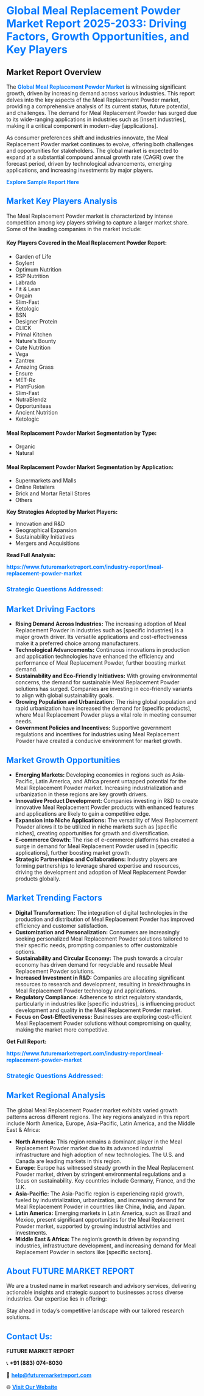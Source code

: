 <h1 style="color: #007BFF;">Global Meal Replacement Powder Market Report 2025-2033: Driving Factors, Growth Opportunities, and Key Players</h1>

<section id="overview">
<h2>Market Report Overview</h2>
<p>The <a href="https://www.futuremarketreport.com/industry-report/meal-replacement-powder-market" style="color: #007BFF; text-decoration: none;"><strong>Global Meal Replacement Powder Market</strong></a> is witnessing significant growth, driven by increasing demand across various industries. This report delves into the key aspects of the Meal Replacement Powder market, providing a comprehensive analysis of its current status, future potential, and challenges. The demand for Meal Replacement Powder has surged due to its wide-ranging applications in industries such as [insert industries], making it a critical component in modern-day [applications].</p>
<p>As consumer preferences shift and industries innovate, the Meal Replacement Powder market continues to evolve, offering both challenges and opportunities for stakeholders. The global market is expected to expand at a substantial compound annual growth rate (CAGR) over the forecast period, driven by technological advancements, emerging applications, and increasing investments by major players.</p>
</section>

<section id="overview">
<p><a href="https://www.futuremarketreport.com/request-sample/reportId=102471" style="color: #007BFF; text-decoration: none;"><strong>Explore Sample Report Here</strong></a></p>
</section>

<section id="key-players">
<h2 style="color: #007BFF;">Market Key Players Analysis</h2>
<p>The Meal Replacement Powder market is characterized by intense competition among key players striving to capture a larger market share. Some of the leading companies in the market include:</p>
<h4>Key Players Covered in the Meal Replacement Powder Report:</h4>
<ul><li>Garden of Life</li><li>Soylent</li><li>Optimum Nutrition</li><li>RSP Nutrition</li><li>Labrada</li><li>Fit &amp; Lean</li><li>Orgain</li><li>Slim-Fast</li><li>Ketologic</li><li>BSN</li><li>Designer Protein</li><li>CLICK</li><li>Primal Kitchen</li><li>Nature&#039;s Bounty</li><li>Cute Nutrition</li><li>Vega</li><li>Zantrex</li><li>Amazing Grass</li><li>Ensure</li><li>MET-Rx</li><li>PlantFusion</li><li>Slim-Fast</li><li>NutraBlendz</li><li>Opportuniteas</li><li>Ancient Nutrition</li><li>Ketologic</li></ul>
<h4>Meal Replacement Powder Market Segmentation by Type:</h4>
<ul><li>Organic</li><li>Natural</li></ul>

<h4>Meal Replacement Powder Market Segmentation by Application:</h4>
<ul><li>Supermarkets and Malls</li><li>Online Retailers</li><li>Brick and Mortar Retail Stores</li><li>Others</li></ul>
<p><strong>Key Strategies Adopted by Market Players:</strong></p>
<ul>
<li>Innovation and R&D</li>
<li>Geographical Expansion</li>
<li>Sustainability Initiatives</li>
<li>Mergers and Acquisitions</li>
</ul>
</section>

<section>
<p><strong>Read Full Analysis: </strong></p><a href="https://www.futuremarketreport.com/industry-report/meal-replacement-powder-market" style="color: #007BFF; text-decoration: none;"><strong>https://www.futuremarketreport.com/industry-report/meal-replacement-powder-market</strong></a>
<h3 style="color: #007BFF;">Strategic Questions Addressed:</h3>
</section>

<section id="driving-factors">
<h2 style="color: #007BFF;">Market Driving Factors</h2>
<ul>
<li><strong>Rising Demand Across Industries:</strong> The increasing adoption of Meal Replacement Powder in industries such as [specific industries] is a major growth driver. Its versatile applications and cost-effectiveness make it a preferred choice among manufacturers.</li>
<li><strong>Technological Advancements:</strong> Continuous innovations in production and application technologies have enhanced the efficiency and performance of Meal Replacement Powder, further boosting market demand.</li>
<li><strong>Sustainability and Eco-Friendly Initiatives:</strong> With growing environmental concerns, the demand for sustainable Meal Replacement Powder solutions has surged. Companies are investing in eco-friendly variants to align with global sustainability goals.</li>
<li><strong>Growing Population and Urbanization:</strong> The rising global population and rapid urbanization have increased the demand for [specific products], where Meal Replacement Powder plays a vital role in meeting consumer needs.</li>
<li><strong>Government Policies and Incentives:</strong> Supportive government regulations and incentives for industries using Meal Replacement Powder have created a conducive environment for market growth.</li>
</ul>
</section>

<section id="growth-opportunities">
<h2 style="color: #007BFF;">Market Growth Opportunities</h2>
<ul>
<li><strong>Emerging Markets:</strong> Developing economies in regions such as Asia-Pacific, Latin America, and Africa present untapped potential for the Meal Replacement Powder market. Increasing industrialization and urbanization in these regions are key growth drivers.</li>
<li><strong>Innovative Product Development:</strong> Companies investing in R&D to create innovative Meal Replacement Powder products with enhanced features and applications are likely to gain a competitive edge.</li>
<li><strong>Expansion into Niche Applications:</strong> The versatility of Meal Replacement Powder allows it to be utilized in niche markets such as [specific niches], creating opportunities for growth and diversification.</li>
<li><strong>E-commerce Growth:</strong> The rise of e-commerce platforms has created a surge in demand for Meal Replacement Powder used in [specific applications], further boosting market growth.</li>
<li><strong>Strategic Partnerships and Collaborations:</strong> Industry players are forming partnerships to leverage shared expertise and resources, driving the development and adoption of Meal Replacement Powder products globally.</li>
</ul>
</section>

<section id="trending-factors">
<h2 style="color: #007BFF;">Market Trending Factors</h2>
<ul>
<li><strong>Digital Transformation:</strong> The integration of digital technologies in the production and distribution of Meal Replacement Powder has improved efficiency and customer satisfaction.</li>
<li><strong>Customization and Personalization:</strong> Consumers are increasingly seeking personalized Meal Replacement Powder solutions tailored to their specific needs, prompting companies to offer customizable options.</li>
<li><strong>Sustainability and Circular Economy:</strong> The push towards a circular economy has driven demand for recyclable and reusable Meal Replacement Powder solutions.</li>
<li><strong>Increased Investment in R&D:</strong> Companies are allocating significant resources to research and development, resulting in breakthroughs in Meal Replacement Powder technology and applications.</li>
<li><strong>Regulatory Compliance:</strong> Adherence to strict regulatory standards, particularly in industries like [specific industries], is influencing product development and quality in the Meal Replacement Powder market.</li>
<li><strong>Focus on Cost-Effectiveness:</strong> Businesses are exploring cost-efficient Meal Replacement Powder solutions without compromising on quality, making the market more competitive.</li>
</ul>
</section>

<section>
<p><strong>Get Full Report: </strong></p><a href="https://www.futuremarketreport.com/industry-report/meal-replacement-powder-market" style="color: #007BFF; text-decoration: none;"><strong>https://www.futuremarketreport.com/industry-report/meal-replacement-powder-market</strong></a>
<h3 style="color: #007BFF;">Strategic Questions Addressed:</h3>
</section>


<section id="regional-analysis">
<h2 style="color: #007BFF;">Market Regional Analysis</h2>
<p>The global Meal Replacement Powder market exhibits varied growth patterns across different regions. The key regions analyzed in this report include North America, Europe, Asia-Pacific, Latin America, and the Middle East & Africa:</p>
<ul>
<li><strong>North America:</strong> This region remains a dominant player in the Meal Replacement Powder market due to its advanced industrial infrastructure and high adoption of new technologies. The U.S. and Canada are leading markets in this region.</li>
<li><strong>Europe:</strong> Europe has witnessed steady growth in the Meal Replacement Powder market, driven by stringent environmental regulations and a focus on sustainability. Key countries include Germany, France, and the U.K.</li>
<li><strong>Asia-Pacific:</strong> The Asia-Pacific region is experiencing rapid growth, fueled by industrialization, urbanization, and increasing demand for Meal Replacement Powder in countries like China, India, and Japan.</li>
<li><strong>Latin America:</strong> Emerging markets in Latin America, such as Brazil and Mexico, present significant opportunities for the Meal Replacement Powder market, supported by growing industrial activities and investments.</li>
<li><strong>Middle East & Africa:</strong> The region’s growth is driven by expanding industries, infrastructure development, and increasing demand for Meal Replacement Powder in sectors like [specific sectors].</li>
</ul>
</section>

<footer>
<h2 style="color: #007BFF;">About FUTURE MARKET REPORT</h2>
<p>We are a trusted name in market research and advisory services, delivering actionable insights and strategic support to businesses across diverse industries. Our expertise lies in offering:</p>

<p>Stay ahead in today’s competitive landscape with our tailored research solutions.</p>

<h2 style="color: #007BFF;">Contact Us:</h2>
<p><strong>FUTURE MARKET REPORT</strong></p>
<p>📞 <strong>+91 (883) 074-8030</strong></p>
<p>📧 <strong><a href="mailto:help@futuremarketreport.com" style="color: #007BFF;">help@futuremarketreport.com</a></strong></p>
<p>🌐 <strong><a href="https://www.futuremarketreport.com/" style="color: #007BFF;">Visit Our Website</a></strong></p>
</footer>